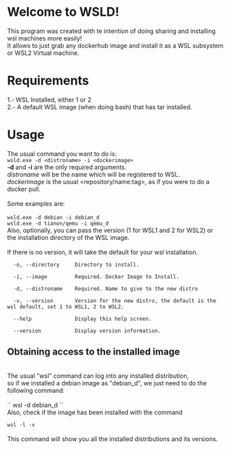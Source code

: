 # Welcome to WSLD!

This program was created with te intention of doing sharing and installing wsl machines more easily! <br>
It allows to just grab any dockerhub image and install it as a WSL subsystem or WSL2 Virtual machine.<br>

# Requirements

1.- WSL Installed, either 1 or 2 <br>
2.- A default WSL image (when doing bash) that has tar installed.<br>
# Usage

The usual command you want to do is:<br>
``
wsld.exe -d <distroname> -i <dockerimage> 
`` <br>
**-d** and **-i** are the only required arguments. <br>
*distroname* will be the name which will be registered to WSL. <br>
*dockerimage* is the usual <repository/name:tag>, as if you were to do a docker pull.<br>
<br>
Some examples are:<br><br>
 ``
wsld.exe -d debian -i debian_d 
`` 
<br>
``
wsld.exe -d tianon/qemu -i qemu_d
`` 
<br>
Also, optionally, you can pass the version (1 for WSL1 and 2 for WSL2) or the installation directory of the WSL image.<br>
<br>
If there is no version, it will take the default for your wsl installation.<br>
~~~
  -o, --directory     Directory to install.

  -i, --image         Required. Docker Image to Install.

  -d, --distroname    Required. Name to give to the new distro

  -v, --version       Version for the new distro, the default is the wsl default, set 1 to WSL1, 2 to WSL2.

  --help              Display this help screen.

  --version           Display version information.
  ~~~


## Obtaining access to the installed image
<br>
The  usual "wsl" command can log into any installed distribution,<br>
so if we installed a debian image as "debian_d", we just need to do the following command: <br>
<br>
``
wsl -d debian_d
`` 
<br>
Also, check if the image has been installed with the command 
<br>

``
wsl -l -v
`` 
<br><br>
This command will show you all the installed distributions and its versions.
